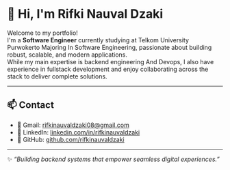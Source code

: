 # 👋 Hi, I'm Rifki Nauval Dzaki

Welcome to my portfolio!  
I'm a **Software Engineer** currently studying at Telkom University Purwokerto Majoring In Software Engineering, passionate about building robust, scalable, and modern applications.  
While my main expertise is backend engineering And Devops, I also have experience in fullstack development and enjoy collaborating across the stack to deliver complete solutions.

---

## 📫 Contact
- 📧 Gmail: [rifkinauvaldzaki08@gmail.com](mailto:rifkinauvaldzaki08@gmail.com)  
- 💼 LinkedIn: [linkedin.com/in/rifkinauvaldzaki](https://linkedin.com/in/rifkinauvaldzaki)  
- 🐙 GitHub: [github.com/rifkinauvaldzaki](https://github.com/rifkinauvaldzaki)  

---

✨ *“Building backend systems that empower seamless digital experiences.”*
